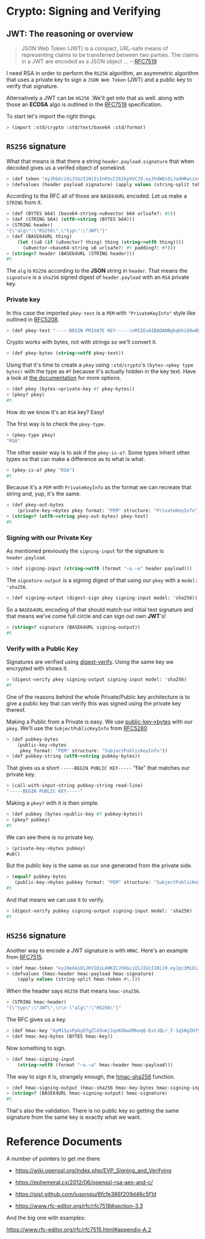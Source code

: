 # Crypto: Signing and Verifying

[This file is weaved from src/std/crypto/README.org]: #
[Editing it here will be overwritten by doc/build.sh]: # 
[In other words, edit the org file, not the .md]: # 


## JWT: The reasoning or overview

> JSON Web Token (JWT) is a compact, URL-safe means of representing claims to be transferred between two parties. The claims in a JWT are encoded as a JSON object &#x2026; --[RFC7519](https://datatracker.ietf.org/doc/html/rfc7519)

I need RSA in order to perform the `RS256` algorithm, an asymmetric algorithm that uses a private key to sign a `JSON Web Token` (JWT) and a public key to verify that signature.

Alternatively a JWT can be `HS256` .We'll get into that as well. along with those an **ECDSA** algo is outlined in the [RFC7519](https://datatracker.ietf.org/doc/html/rfc7519) specification.

To start let's import the right things.

```scheme
> (import :std/crypto :std/text/base64 :std/format)
```


## `RS256` signature

What that means is that there a string `header.payload.signature` that when decoded gives us a verifed object of somekind.

```scheme
> (def token "eyJhbGciOiJSUzI1NiIsInR5cCI6IkpXVCJ9.eyJhdWQiOiJodHRwczovL2lkZW50aXR5dG9vbGtpdC5nb29nbGVhcGlzLmNvbS9nb29nbGUuaWRlbnRpdHkuaWRlbnRpdHl0b29sa2l0LnYxLklkZW50aXR5VG9vbGtpdCIsImlhdCI6MTc1MjAxNzc2NSwiZXhwIjoxNzUyMDIxMzY1LCJpc3MiOiJmaXJlYmFzZS1hZG1pbnNkay1mYnN2Y0BlbGVjdHJvbmljLWNsYWltcy1tYW5hZ2VyLmlhbS5nc2VydmljZWFjY291bnQuY29tIiwic3ViIjoiZmlyZWJhc2UtYWRtaW5zZGstZmJzdmNAZWxlY3Ryb25pYy1jbGFpbXMtbWFuYWdlci5pYW0uZ3NlcnZpY2VhY2NvdW50LmNvbSIsInVpZCI6IjEifQ.XEBUFxgXvN0etkU1Fd4q7B-uqAVtlkJQOwG_dvj1osxvk6nnnByTO3BTgQgILXNhkPzePh9-LCZc_70VYGbodnzK7VxwjHas5Kg9LXueSdkdXDXwzdB2b1hPoXg95BVBe5iOou5j6g9PlRfrjkL05MIKE9dKuZl8n3Am11LUTijRyc20nWSwS86OmElkiU_XUD_O_r_CyygAUdNxIYkpWZVcbKsFaZpc9rA9Lj8DDLH-l7EeBkywv1Oi7dKd-9HxIYB8vVnp3txNhM6egP293YY9OqKDvOB6lvJ7mKaPTWbpY3PDh6XU4I5HUHKmU8bRReO0ZkPyy8t6oi3HVx_KoQ")
> (defvalues (header payload signature) (apply values (string-split token #\.)))
```

According to the RFC all of those are `BASE64URL` encoded. Let us make a `STRING` from it.

```scheme
> (def (BYTES b64) (base64-string->u8vector b64 urlsafe?: #t))
> (def (STRING b64) (utf8->string (BYTES b64)))
> (STRING header)
"{\"alg\":\"RS256\",\"typ\":\"JWT\"}"
> (def (BASE64URL thing)
    (let ((u8 (if (u8vector? thing) thing (string->utf8 thing))))
      (u8vector->base64-string u8 urlsafe?: #t padding?: #f)))
> (string=? header (BASE64URL (STRING header)))
#t
```

The `alg` is `RS256` according to the **JSON** string in `header`. That means the `signature` is a `sha256` signed digest of `header.payload` with an `RSA` private key.


### Private key

In this case the imported `pkey-text` is a `PEM` with `"PrivateKeyInfo"` style like outlined in [RFC5208](https://datatracker.ietf.org/doc/html/rfc5208).

```scheme
> (def pkey-text "-----BEGIN PRIVATE KEY-----\nMIIEvAIBADANBgkqhkiG9w0BAQEFAASCBKYwggSiAgEAAoIBAQDT0U3Pw6EkTaQO\nQFBkcMsTEBeyBibv5NvBvevWvVCF1IN0j1hz3gsudOHbe2Uo9Ncm4HxK7QFrZsh9\nHZcFGALYyGRCqPX2RK/Zg66yqh0rdQdzhTr6JNDI2q63kxfaCzXS6ZIAMJ7XzMT0\nNl+O5V5JK8EO+MegvRrq1lgxBP8OGGhC2G+yC/uilZ43gtCZKioa2uZba0nWa4hX\ngH/DMmNeasLTFFDMcikabDtZSKsxtVa8NIZ0YgpUQkaAMf73vjcBHHKocytFJOBR\nU/uwKUVtkwhDYvAVLJXITIJe91UyJ+57uIEBeEbIGeBEfzrp9SVuwYyIvwr84WHe\n/NMkjTErAgMBAAECgf8LywrYJ7drrMW2YoE1RPEnc1UxhUQWwLzVRsytyU2ZeQgA\nh6Qq6epy9oNaMad/Kj00HSBQHD8UPxDMoK+Q+x1cAcw5eNumnPc0HMVcaQhRVCBu\nLobB/DbO3Wteh1itCKmbEusMZ3NmmmwTqxSS/GrGyWSyKThh1u0A1mX0sdKE3VlU\nkzJsX+WKDENraG7RKXh89d98Vq7bjeSHW6AJr+i16XXgM68obFSpY6EDxz5NtTOt\nJEllJMCLKIlaHLDz08/nZXRvmfEFYjf6+Z2CsffNXUjoi1ECWjEpUN74yPR4C/Rx\nYDIyObg8LIQXrGGXmL1t10DYV2VDVecV+V3hTj0CgYEA8Y8VdUf9Si0mLuxicTj1\nflUKhr/2hAfOvy3KOH74kR4iiC1rBZToFc35xzGeOGuVrF2OVyZrUTvhDFdz8MZ7\nrL1wjadoaiiYIAgL5gMFB846Qhm0gRSSIPzPesYI6oid3vIaQ/yCNwtdmcrUqoyQ\n/uPV/YmrOJy9JVc0P9R2kM0CgYEA4HsL9ph5JJo8g7Rl2eCK8M2VK9vEUK+ka01U\nz9hVXfFkEEZCSF7H3CAk7H3jKKTx2ZXw6G60v+FsRHhL6oLqZgmUMMsVeDydNKyr\nIkw+wGj56JFJXFDYYyvMOOU0Tz4YM0vubrGUycTx9tDE7ZBKAijIrT8J5sa0rcoG\nqFvr6dcCgYEAiWpeSKO1YZchm5v5vHMspLt4C4P0ltNiN7uyyETi3psIBfPgaAJ3\nrL/KEhkV6v643J80NDu03Td1JPIzEIu5G2GBP/Q2H/4L3Fz3d9fL6s7UsXmyB6RO\nJNnspek2dUVWmdecPYTOBsY+bxjFtmfUrEusFllUwBXaO/3JyW3yLRkCgYARvUeN\nvjDclp+vnMLru9Xe/7AJHj3eTnME08CfCC5+1QOeUZ8NTwgmOhgQ5EXeQWKnWjUG\neTEpdKv0oTkGmD/jvmAKlxHkRY36yqZfeH0BAYq2OTz94ZmoBJ8H4/0FQhfxfc+i\nyb/DTh/87DSTvXJLx2NMZY3nwc4naa6rAVCcUwKBgQDW4QP3cPiOpyNUlws0D98L\nAvTJxS1GW4z6jkAfcpArQ9FF5cDva4JkEzjFDSMj69KG0rCFzmbSbAKMUGcne8lh\nNzJ15SNHJ6tBLGsllB0vqv7SWWj4kEWC7snXcNETaCvVzUbV0boQZAcJ7gOSweWw\nErJ9eO6qLxw64/e2dwwDHA==\n-----END PRIVATE KEY-----\n")
```

Crypto works with bytes, not with strings so we'll convert it.

```scheme
> (def pkey-bytes (string->utf8 pkey-text))
```

Using that it's time to create a `pkey` using `:std/crypto`'s `(bytes->pkey type bytes)` with the type as `#f` because it's actually hidden in the key text. Have a look at [the documentation](https://cons.io/reference/std/crypto.html#bytes-to-private-key) for more options.

```scheme
> (def pkey (bytes->private-key #f pkey-bytes))
> (pkey? pkey)
#t
```

How do we know it's an `RSA` key? Easy!

The first way is to check the `pkey-type`.

```scheme
> (pkey-type pkey)
"RSA"
```

The other easier way is to ask if the `pkey-is-a?`. Some types inherit other types so that can make a difference as to what is what.

```scheme
> (pkey-is-a? pkey "RSA")
#t
```

Because it's a `PEM` with `PrivateKeyInfo` as the format we can recreate that string and, yup, it's the same.

```scheme
> (def pkey-out-bytes
    (private-key->bytes pkey format: "PEM" structure: "PrivateKeyInfo"))
> (string=? (utf8->string pkey-out-bytes) pkey-text)
#t
```


### Signing with our Private Key

As mentioned previously the `signing-input` for the signature is `header.payload`.

```scheme
> (def signing-input (string->utf8 (format "~a.~a" header payload)))
```

The `signature-output` is a signing digest of that using our `pkey` with a `model: 'sha256`.

```scheme
> (def signing-output (digest-sign pkey signing-input model: 'sha256))
```

So a `BASE64URL` encoding of that should match our initial test signature and that means we've come full circle and can sign out own **JWT**'s!

```scheme
> (string=? signature (BASE64URL signing-output))
#t
```


### Verify with a Public Key

Signatures are verified using [digest-verify](https://cons.io/reference/std/crypto.html#digest-verify). Using the same key we encrypted with shows it.

```scheme
> (digest-verify pkey signing-output signing-input model: 'sha256)
#t
```

One of the reasons behind the whole Private/Public key architecture is to give a public key that can verify this was signed using the private key thereof.

Making a Public from a Private is easy. We use [public-key->bytes](https://cons.io/reference/std/crypto.html#public-key-to-bytes) with our `pkey`. We'll use the `SubjectPublicKeyInfo` from [RFC5280](https://datatracker.ietf.org/doc/html/rfc5280)

```scheme
> (def pubkey-bytes
    (public-key->bytes
     pkey format: "PEM" structure: "SubjectPublicKeyInfo"))
> (def pubkey-string (utf8->string pubkey-bytes))
```

That gives us a short `-----BEGIN PUBLIC KEY-----` "file" that matches our private key.

```scheme
> (call-with-input-string pubkey-string read-line)
"-----BEGIN PUBLIC KEY-----"
```

Making a `pkey?` with it is then simple.

```scheme
> (def pubkey (bytes->public-key #f pubkey-bytes))
> (pkey? pubkey)
#t
```

We can see there is no private key.

```scheme
> (private-key->bytes pubkey)
#u8()
```

But the public key is the same as our one generated from the private side.

```scheme
> (equal? pubkey-bytes
   (public-key->bytes pubkey format: "PEM" structure: "SubjectPublicKeyInfo"))
#t
```

And that means we can use it to verify.

```scheme
> (digest-verify pubkey signing-output signing-input model: 'sha256)
#t
```


## `HS256` signature

Another way to encode a JWT signature is with `HMAC`. Here's an example from [RFC7515](https://www.rfc-editor.org/rfc/rfc7515.html#appendix-A.1.1).

```scheme
> (def hmac-token "eyJ0eXAiOiJKV1QiLA0KICJhbGciOiJIUzI1NiJ9.eyJpc3MiOiJqb2UiLA0KICJleHAiOjEzMDA4MTkzODAsDQogImh0dHA6Ly9leGFtcGxlLmNvbS9pc19yb290Ijp0cnVlfQ.dBjftJeZ4CVP-mB92K27uhbUJU1p1r_wW1gFWFOEjXk")
> (defvalues (hmac-header hmac-payload hmac-signature)
    (apply values (string-split hmac-token #\.)))
```

When the header says `HS256` that means `hmac-sha256`.

```scheme
> (STRING hmac-header)
"{\"typ\":\"JWT\",\r\n \"alg\":\"HS256\"}"
```

The RFC gives us a key.

```scheme
> (def hmac-key "AyM1SysPpbyDfgZld3umj1qzKObwVMkoqQ-EstJQLr_T-1qS0gZH75aKtMN3Yj0iPS4hcgUuTwjAzZr1Z9CAow")
> (def hmac-key-bytes (BYTES hmac-key))
```

Now something to sign.

```scheme
> (def hmac-signing-input
    (string->utf8 (format "~a.~a" hmac-header hmac-payload)))
```

The way to sign it is, strangely enough, the [hmac-sha256](https://cons.io/reference/std/crypto.html#hmac-sha256) function.

```scheme
> (def hmac-signing-output (hmac-sha256 hmac-key-bytes hmac-signing-input))
> (string=? (BASE64URL hmac-signing-output) hmac-signature)
#t
```

That's also the validation. There is no public key so getting the same signature from the same key is exactly what we want.


# Reference Documents

A number of pointers to get me there:

-   <https://wiki.openssl.org/index.php/EVP_Signing_and_Verifying>
-   <https://ephemeral.cx/2012/06/openssl-rsa-aes-and-c/>
-   <https://gist.github.com/jusonqiu/6fcfe386f209d46c5f1d>

-   <https://www.rfc-editor.org/rfc/rfc7518#section-3.3>

And the big one with examples:

<https://www.rfc-editor.org/rfc/rfc7515.html#appendix-A.2>
